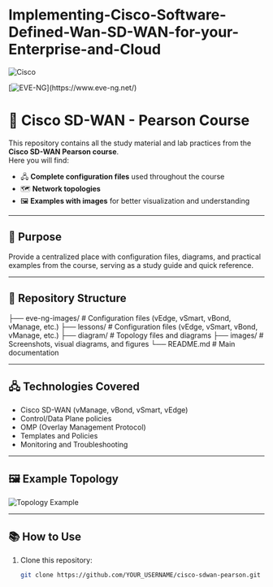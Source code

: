 # Implementing-Cisco-Software-Defined-Wan-SD-WAN-for-your-Enterprise-and-Cloud

![Cisco](https://img.shields.io/badge/Cisco-SD--WAN-blue?logo=cisco&logoColor=white) 

[![EVE-NG](https://img.shields.io/badge/EVE--NG-purple?)](https://www.eve-ng.net/)


# 📘 Cisco SD-WAN - Pearson Course

This repository contains all the study material and lab practices from the **Cisco SD-WAN Pearson course**.  
Here you will find:

- 🖧 **Complete configuration files** used throughout the course  
- 🗺️ **Network topologies**  
- 🖼️ **Examples with images** for better visualization and understanding  

---

## 🚀 Purpose
Provide a centralized place with configuration files, diagrams, and practical examples from the course, serving as a study guide and quick reference.

---

## 📂 Repository Structure

├── eve-ng-images/ # Configuration files (vEdge, vSmart, vBond, vManage, etc.)
├── lessons/ # Configuration files (vEdge, vSmart, vBond, vManage, etc.)
├── diagram/ # Topology files and diagrams
├── images/ # Screenshots, visual diagrams, and figures
└── README.md # Main documentation



---

## 🖧 Technologies Covered
- Cisco SD-WAN (vManage, vBond, vSmart, vEdge)  
- Control/Data Plane policies  
- OMP (Overlay Management Protocol)  
- Templates and Policies  
- Monitoring and Troubleshooting  

---

## 🖼️ Example Topology
![Topology Example](images/topology-example.png)

---

## 📚 How to Use
1. Clone this repository:  
   ```bash
   git clone https://github.com/YOUR_USERNAME/cisco-sdwan-pearson.git


